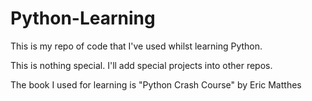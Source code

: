 # Python-Learning
This is my repo of code that I've used whilst learning Python.

This is nothing special. I'll add special projects into other repos.

The book I used for learning is "Python Crash Course" by Eric Matthes
